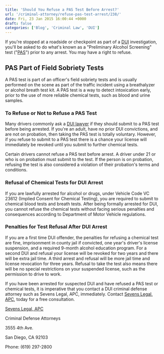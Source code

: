 ```yaml
---
title: 'Should You Refuse a PAS Test Before Arrest?'
url: '/criminal-attorney/refuse-pas-test-arrest/238/'
date: Fri, 23 Jan 2015 16:00:44 +0000
draft: false
categories: ['Blog', 'Criminal Law', 'DUI']
---
```


If you're stopped at a roadside or checkpoint as part of a [DUI](https://www.sevenslegal.com/san-diego-dui-defense-lawyer/ "San Diego DUI Defense Lawyer") investigation, you'll be asked to do what's known as a "Preliminary Alcohol Screening" test ("[PAS](https://www.sevenslegal.com/san-diego-dui-defense-lawyer/ "San Diego DUI Defense Lawyer")") prior to any arrest. You may have a right to refuse.

PAS Part of Field Sobriety Tests
--------------------------------

A PAS test is part of an officer's field sobriety tests and is usually performed on the scene as part of the traffic incident using a breathalyzer or alcohol breath test kit. A PAS test is a way to detect intoxication early, prior to the use of more reliable chemical tests, such as blood and urine samples.

### To Refuse or Not to Refuse a PAS Test

Many drivers commonly ask a [DUI lawyer](https://www.sevenslegal.com/san-diego-dui-defense-lawyer/ "San Diego DUI Defense Lawyer") if they should submit to a PAS test before being arrested. If you're an adult, have no prior DUI convictions, and are not on probation, then taking the PAS test is totally voluntary. However, if you refuse to submit to a PAS test there is a chance your license will immediately be revoked until you submit to further chemical tests.

Certain drivers cannot refuse a PAS test before arrest. A driver under 21 or who is on probation must submit to the test. If the person is on probation, refusing the test is also considered a violation of their probation's terms and conditions.

### Refusal of Chemical Tests for DUI Arrest

If you are lawfully arrested for alcohol or drugs, under Vehicle Code VC 23612 (Implied Consent for Chemical Testing), you are required to submit to chemical blood tests and breath tests. After being formally arrested for DUI, you cannot refuse the chemical tests without facing serious penalties and consequences according to Department of Motor Vehicle regulations.

### Penalties for Test Refusal After DUI Arrest

If you are a first time DUI offender, the penalties for refusing a chemical test are fine, imprisonment in county jail if convicted, one year's driver's license suspension, and a required 9-month alcohol education program. For a second DUI and refusal your license will be revoked for two years and there will be extra jail time. A third arrest and refusal will be more jail time and license revocation for three years. Refusal to take the test also means there will be no special restrictions on your suspended license, such as the permission to drive to work.

If you have been arrested for suspected DUI and have refused a PAS test or chemical tests, it is imperative that you contact a DUI criminal defense attorney such as Sevens Legal, APC, immediately. Contact [Sevens Legal, APC](https://www.sevenslegal.com/ "Sevens Legal, APC"), today for a free consultation.

[Sevens Legal, APC](https://www.sevenslegal.com/ "Sevens Legal, APC")

Criminal Defense Attorneys

3555 4th Ave.

San Diego, CA 92103

Phone: (619) 297-2800